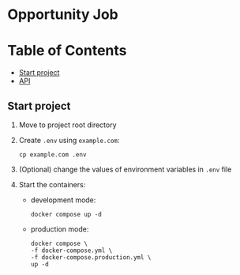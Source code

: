 # Opportunity Job

Table of Contents
=================

* [Start project](#start-project)
* [API](./opportunity_job_api/README.md)

## Start project

1. Move to project root directory

2. Create `.env` using `example.com`:

   `cp example.com .env`

3. (Optional) change the values of environment variables in `.env` file

4. Start the containers:
    - development mode:
      ```shell
      docker compose up -d
      ```
    - production mode:
      ```shell
      docker compose \
      -f docker-compose.yml \
      -f docker-compose.production.yml \
      up -d
      ```
